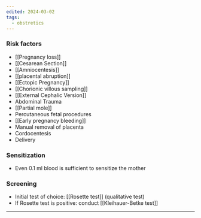```yaml
---
edited: 2024-03-02
tags:
  - obstretics
---
```

### Risk factors
- [[Pregnancy loss]]
- [[Cesarean Section]]
- [[Amniocentesis]]
- [[placental abruption]]
- [[Ectopic Pregnancy]]
- [[Chorionic villous sampling]]
- [[External Cephalic Version]]
- Abdominal Trauma
- [[Partial mole]] 
- Percutaneous fetal procedures
- [[Early pregnancy bleeding]]
- Manual removal of placenta
- Cordocentesis 
- Delivery
### Sensitization
- Even 0.1 ml blood is sufficient to sensitize the mother 
### Screening
- Initial test of choice: [[Rosette test]] (qualitative test)
- If Rosette test is positive: conduct [[Kleihauer-Betke test]] 

---

